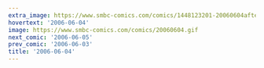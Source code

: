 ```yaml
---
extra_image: https://www.smbc-comics.com/comics/1448123201-20060604after.png
hovertext: '2006-06-04'
image: https://www.smbc-comics.com/comics/20060604.gif
next_comic: '2006-06-05'
prev_comic: '2006-06-03'
title: '2006-06-04'
---
```


